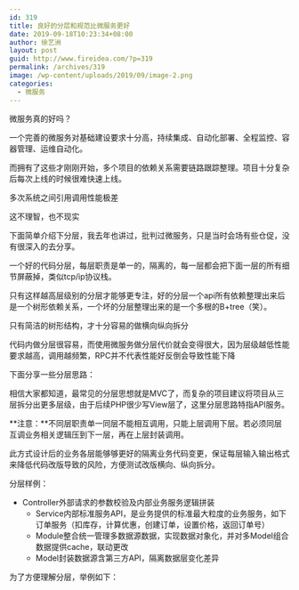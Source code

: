 ```yaml
---
id: 319
title: 良好的分层和规范比微服务更好
date: 2019-09-18T10:23:34+08:00
author: 徐艺洲
layout: post
guid: http://www.fireidea.com/?p=319
permalink: /archives/319
image: /wp-content/uploads/2019/09/image-2.png
categories:
  - 微服务
---
```

微服务真的好吗？

一个完善的微服务对基础建设要求十分高，持续集成、自动化部署、全程监控、容器管理、运维自动化。

而拥有了这些才刚刚开始，多个项目的依赖关系需要链路跟踪整理。项目十分复杂后每次上线的时候很难快速上线。

多次系统之间引用调用性能极差

这不理智，也不现实

下面简单介绍下分层，我去年也讲过，批判过微服务，只是当时会场有些仓促，没有很深入的去分享。

一个好的代码分层，每层职责是单一的，隔离的，每一层都会把下面一层的所有细节屏蔽掉，类似tcp/ip协议栈。

只有这样越高层级别的分层才能够更专注，好的分层一个api所有依赖整理出来后是一个树形依赖关系，一个坏的分层整理出来的是一个多根的B+tree（笑）。

只有简洁的树形结构，才十分容易的做横向纵向拆分

代码内做分层很容易，而使用微服务做分层代价就会变得很大，因为层级越低性能要求越高，调用越频繁，RPC并不代表性能好反倒会导致性能下降

下面分享一些分层思路：

相信大家都知道，最常见的分层思想就是MVC了，而复杂的项目建议将项目从三层拆分出更多层级，由于后续PHP很少写View层了，这里分层思路特指API服务。

**注意：**不同层职责单一同层不能相互调用，只能上层调用下层。若必须同层互调业务相关逻辑压到下一层，再在上层封装调用。

此方式设计后的业务各层能够够更好的隔离业务代码变更，保证每层输入输出格式来降低代码改版导致的风险，方便测试改版横向、纵向拆分。

分层样例：

  * Controller外部请求的参数校验及内部业务服务逻辑拼装
      * Service内部标准服务API，是业务提供的标准最大粒度的业务服务，如下订单服务（扣库存，计算优惠，创建订单，设置价格，返回订单号）
      * Module整合统一管理多数据源数据，实现数据对象化，并对多Model组合数据提供cache，联动更改
      * Model封装数据源含第三方API，隔离数据层变化差异

为了方便理解分层，举例如下：<figure class="wp-block-image size-large">

<img src="http://www.fireidea.com/wp-content/uploads/2019/09/image.png" alt="" class="wp-image-320" srcset="http://www.fireidea.com/wp-content/uploads/2019/09/image.png 660w, http://www.fireidea.com/wp-content/uploads/2019/09/image-300x241.png 300w" sizes="(max-width: 660px) 100vw, 660px" /> </figure>